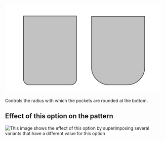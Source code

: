 ![Pocket radius](pocketradius.svg)

Controls the radius with which the pockets are rounded at the bottom.

## Effect of this option on the pattern

![This image shows the effect of this option by superimposing several variants that have a different value for this option](carlton\_pocketradius\_sample.svg "Effect of this option on the pattern")
